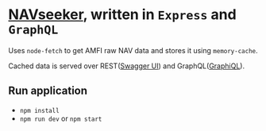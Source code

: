 # [NAVseeker](https://github.com/terriblebassist/navseeker), written in ``Express`` and ``GraphQL``
Uses ``node-fetch`` to get AMFI raw NAV data and stores it using ``memory-cache``.

Cached data is served over REST([Swagger UI](https://nodeseeker.herokuapp.com)) and GraphQL([GraphiQL](https://nodeseeker.herokuapp.com/playground)).

## Run application
- ```npm install```
- ```npm run dev``` or ```npm start```
